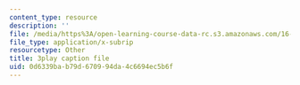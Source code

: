 ```yaml
---
content_type: resource
description: ''
file: /media/https%3A/open-learning-course-data-rc.s3.amazonaws.com/16-885j-aircraft-systems-engineering-fall-2005/0d6339bab79d670994da4c6694ec5b6f_qcpyFE3u3hw.srt
file_type: application/x-subrip
resourcetype: Other
title: 3play caption file
uid: 0d6339ba-b79d-6709-94da-4c6694ec5b6f
---
```

